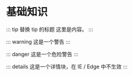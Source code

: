 # 基础知识

::: tip 替换 tip 的标题
这里是内容。
:::

::: warning
这是一个警告
:::

::: danger
这是一个危险警告
:::

::: details
这是一个详情块，在 IE / Edge 中不生效
:::
